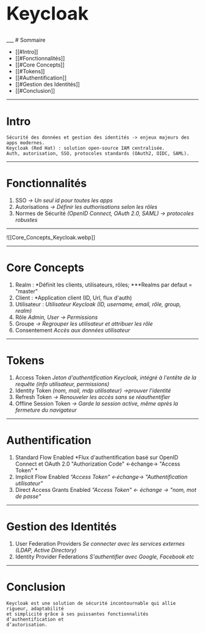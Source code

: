 
<h1 style="font-size: 48px">Keycloak</h1>
___
# Sommaire 

- [[#Intro]]
- [[#Fonctionnalités]]
- [[#Core Concepts]]
- [[#Tokens]]
- [[#Authentification]]
- [[#Gestion des Identités]]
- [[#Conclusion]]

___
# Intro

	Sécurité des données et gestion des identités -> enjeux majeurs des apps modernes.  
	Keycloak (Red Hat) : solution open-source IAM centralisée.  
	Auth, autorisation, SSO, protocoles standards (OAuth2, OIDC, SAML).

___
# Fonctionnalités

1) SSO
	*-> Un seul id pour toutes les apps*
2) Autorisations
	*-> Définir les authorisations selon les rôles*
3) Normes de Sécurité
	*(OpenID Connect, OAuth 2.0, SAML) -> protocoles robustes*

___


![[Core_Concepts_Keycloak.webp]]

___
# Core Concepts

1) Realm :
	 *Définit les clients, utilisateurs, rôles; ***Realms par defaut = "master"
2) Client :
	*Application client (ID, Url, flux d'auth)
3) Utilisateur :
	*Utilisateur Keycloak (ID, username, email, rôle, group, realm)*
4) Rôle
	*Admin, User -> Permissions*
5) Groupe
	*-> Regrouper les utilisateur et attribuer les rôle*
6) Consentement
	*Accès aux données utilisateur*

___
# Tokens

1) Access Token
	*Jeton d'authentification Keycloak, intégré à l'entête de la requête (info utilisateur, permissions)*
2) Identity Token
	*(nom, mail, mdp utilisateur) ->prouver l'identité*
3) Refresh Token
	*-> Renouveler les accès sans se réauthentifier*
4) Offline Session Token
	*-> Garde la session active, même après la fermeture du navigateur*

___
# Authentification

1) Standard Flow Enabled
	*Flux d'authentification basé sur OpenID Connect et OAuth 2.0
	"Authorization Code" <-échange-> "Access Token" *
2) Implicit Flow Enabled
	*“Access Token” <-échange-> "Authentification utilisateur"*
3) Direct Access Grants Enabled
	*"Access Token" <- échange -> "nom, mot de passe"*

___
# Gestion des Identités

1) User Federation Providers
	*Se connecter avec les services externes (LDAP, Active Directory)*
2) Identity Provider Federations
	*S'authentifier avec Google, Facebook etc*

___
# Conclusion

	Keycloak est une solution de sécurité incontournable qui allie rigueur, adaptabilité 
	et simplicité grâce à ses puissantes fonctionnalités d’authentification et
	d’autorisation.